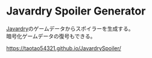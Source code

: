 # Javardry Spoiler Generator

[Javardry](http://thu.sakura.ne.jp/games/javardry.htm)のゲームデータからスポイラーを生成する。  
暗号化ゲームデータの復号もできる。

<https://taotao54321.github.io/JavardrySpoiler/>
